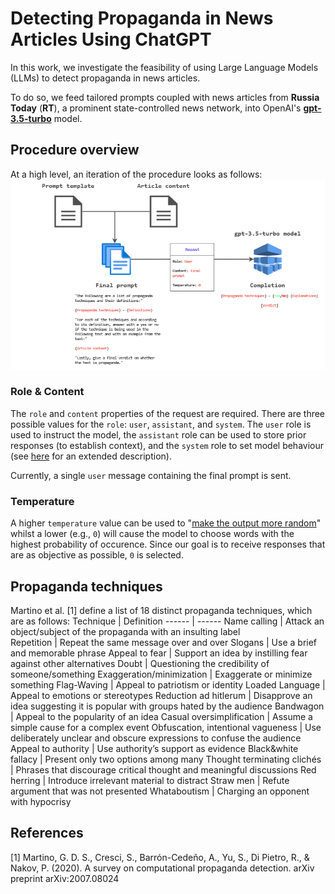 # Detecting Propaganda in News Articles Using ChatGPT

In this work, we investigate the feasibility of using Large Language Models (LLMs) to detect propaganda in news articles.

To do so, we feed tailored prompts coupled with news articles from **Russia Today** (**RT**), a prominent state-controlled news network, into OpenAI's [**gpt-3.5-turbo**](https://platform.openai.com/docs/models/gpt-3-5) model.

## Procedure overview
At a high level, an iteration of the procedure looks as follows:
![overview_diagram](assets/propaganda_data_flow.drawio.png)

### Role & Content
The `role` and `content` properties of the request are required. There are three possible values for the `role`: `user`, `assistant`, and `system`. The `user` role is used to instruct the model, the `assistant` role can be used to store prior responses (to establish context), and the `system` role to set model behaviour (see [here](https://platform.openai.com/docs/guides/chat/introduction) for an extended description).

Currently, a single `user` message containing the final prompt is sent.

### Temperature
A higher `temperature` value can be used to "[make the output more random](https://platform.openai.com/docs/guides/chat/instructing-chat-models)" whilst a lower (e.g., `0`) will cause the model to choose words with the highest probability of occurence. Since our goal is to receive responses that are as objective as possible, `0` is selected.

## Propaganda techniques
Martino et al. [1] define a list of 18 distinct propaganda techniques, which are as follows:
Technique | Definition
------ | ------
Name calling | Attack an object/subject of the propaganda with an insulting label  
Repetition | Repeat the same message over and over
Slogans | Use a brief and memorable phrase
Appeal to fear | Support an idea by instilling fear against other alternatives
Doubt | Questioning the credibility of someone/something
Exaggeration/minimization | Exaggerate or minimize something
Flag-Waving | Appeal to patriotism or identity
Loaded Language | Appeal to emotions or stereotypes
Reduction ad hitlerum | Disapprove an idea suggesting it is popular with groups hated by the audience
Bandwagon | Appeal to the popularity of an idea
Casual oversimplification | Assume a simple cause for a complex event
Obfuscation, intentional vagueness | Use deliberately unclear and obscure expressions to confuse the audience
Appeal to authority | Use authority’s support as evidence
Black&white fallacy | Present only two options among many
Thought terminating clichés | Phrases that discourage critical thought and meaningful discussions
Red herring | Introduce irrelevant material to distract
Straw men | Refute argument that was not presented
Whataboutism | Charging an opponent with hypocrisy

## References
[1] Martino, G. D. S., Cresci, S., Barrón-Cedeño, A., Yu, S., Di Pietro, R., & Nakov, P. (2020). A survey on computational propaganda detection. arXiv preprint arXiv:2007.08024